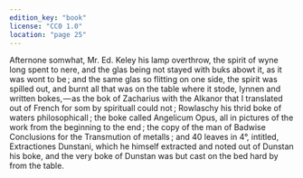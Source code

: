 ```yaml
---
edition_key: "book"
license: "CC0 1.0"
location: "page 25"
---
```

Afternone somwhat, Mr. Ed. Keley his lamp overthrow, the
spirit of wyne long spent to nere, and the glas being not stayed
with buks abowt it, as it was wont to be ; and the same glas so
flitting on one side, the spirit was spilled out, and burnt all that
was on the table where it stode, lynnen and written bokes, — as
the bok of Zacharius with the Alkanor that I translated out of
French for som by spirituall could not ; Rowlaschy his thrid boke
of waters philosophicall ; the boke called Angelicum Opus, all in
pictures of the work from the beginning to the end ; the copy of
the man of Badwise Conclusions for the Transmution of metalls ;
and 40 leaves in 4°, intitled, Extractiones Dunstani, which he
himself extracted and noted out of Dunstan his boke, and the very
boke of Dunstan was but cast on the bed hard by from the table.

